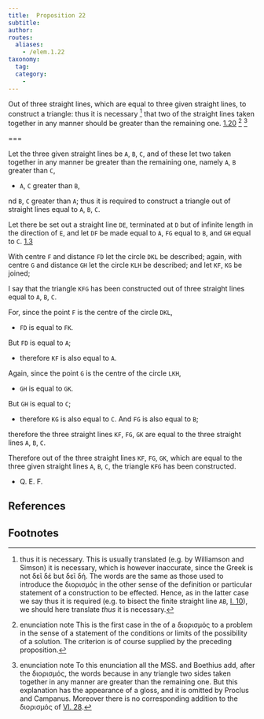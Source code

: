 ```yaml
---
title:  Proposition 22
subtitle:
author:
routes:
  aliases:
    - /elem.1.22
taxonomy:
  tag:
  category:
    -
---
```


Out of three straight lines, which are equal to three given straight lines, to construct a triangle: thus it is necessary [^2] that two of the straight lines taken together in any manner should be greater than the remaining one. [1.20] [^1] [^3]

===

Let the three given straight lines be `A`, `B`, `C`, and of these let two taken together in any manner be greater than the remaining one, namely `A`, `B` greater than `C`,

- `A`, `C` greater than `B`,

nd `B`, `C` greater than `A`; thus it is required to construct a triangle out of straight lines equal to `A`, `B`, `C`.


Let there be set out a straight line `DE`, terminated at `D` but of infinite length in the direction of `E`, and let `DF` be made equal to `A`, `FG` equal to `B`, and `GH` equal to `C`. [1.3]

With centre `F` and distance `FD` let the circle `DKL` be described; again, with centre `G` and distance `GH` let the circle `KLH` be described; and let `KF`, `KG` be joined;

I say that the triangle `KFG` has been constructed out of three straight lines equal to `A`, `B`, `C`.

For, since the point `F` is the centre of the circle `DKL`,

- `FD` is equal to `FK`.

But `FD` is equal to `A`;

- therefore `KF` is also equal to `A`.

Again, since the point `G` is the centre of the circle `LKH`,

- `GH` is equal to `GK`.

But `GH` is equal to `C`;

- therefore `KG` is also equal to `C`. And `FG` is also equal to `B`;

therefore the three straight lines `KF`, `FG`, `GK` are equal to the three straight lines `A`, `B`, `C`.

Therefore out of the three straight lines `KF`, `FG`, `GK`, which are equal to the three given straight lines `A`, `B`, `C`, the triangle `KFG` has been constructed.

- Q. E. F.

## References

[1.3]: /elem.1.3 "Book 1 - Proposition 3"
[1.20]: /elem.1.20 "Book 1 - Proposition 20"

## Footnotes

[^1]: enunciation note
    This is the first case in the <title>Elements</title> of a <foreign lang="greek">διορισμός</foreign> to a problem in the sense of a statement of the conditions or limits of the possibility of a solution. The criterion is of course supplied by the preceding proposition.

[^2]: thus it is necessary.
    This is usually translated (e.g. by Williamson and Simson) <quote><title>But</title> it is necessary,</quote> which is however inaccurate, since the Greek is not <foreign lang="greek">δεῖ δέ</foreign> but <foreign lang="greek">δεῖ δή</foreign>. The words are the same as those used to introduce the <foreign lang="greek">διορισμός</foreign> in the other sense of the <quote>definition</quote> or <quote>particular statement</quote> of a construction to be effected. Hence, as in the latter case we say <quote>thus it is required</quote> (e.g. to bisect the finite straight line `AB`, <a href="/elem.1.10">I. 10</a>), we should here translate <quote><em>thus</em> it is necessary.</quote>

[^3]: enunciation note
    To this enunciation all the MSS. and Boethius add, after the <foreign lang="greek">διορισμός</foreign>, the words <quote>because in any triangle two sides taken together in any manner are greater than the remaining one.</quote>
    But this explanation has the appearance of a gloss, and it is omitted by Proclus and Campanus. Moreover there is no corresponding addition to the <foreign lang="greek">διορισμός</foreign> of <a href="/elem.6.28">VI. 28</a>.

